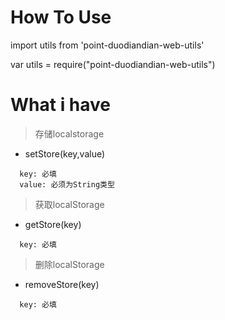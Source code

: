 # How To Use

import utils from 'point-duodiandian-web-utils'


var utils = require("point-duodiandian-web-utils")

# What i have

> 存储localstorage

* setStore(key,value)

```
  key: 必填
  value: 必须为String类型

```

> 获取localStorage

* getStore(key)

```
  key: 必填  
```

> 删除localStorage

* removeStore(key)

```
  key: 必填  
```
